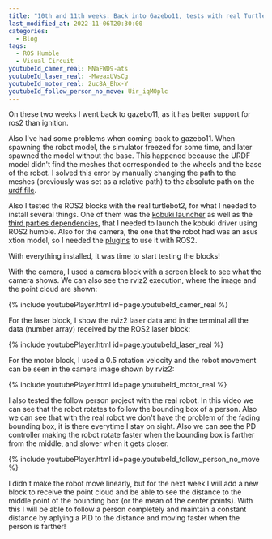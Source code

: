 ```yaml
---
title: "10th and 11th weeks: Back into Gazebo11, tests with real Turtlebot2 and follow_person updates."
last_modified_at: 2022-11-06T20:30:00
categories:
  - Blog
tags:
  - ROS Humble
  - Visual Circuit
youtubeId_camer_real: MNaFWD9-ats
youtubeId_laser_real: -MweaxUVsCg
youtubeId_motor_real: 2uc8A_Bhx-Y
youtubeId_follow_person_no_move: Uir_iqMOplc
---
```


On these two weeks I went back to gazebo11, as it has better support for ros2 than ignition. 

Also I've had some problems when coming back to gazebo11. When spawning the robot model, the simulator freezed for some time, and later spawned the model without the base. This happened because the URDF model didn't find the meshes that corresponded to the wheels and the base of the robot.
I solved this error by manually changing the path to the meshes (previously was set as a relative path) to the absolute path on the [urdf file](https://github.com/RoboticsLabURJC/2022-tfg-david-tapiador/blob/main/turtlebot_sim/turtlebot2/urdf/turtlebot2.urdf#L28).

Also I tested the ROS2 blocks with the real turtlebot2, for what I needed to install several things. One of them was the [kobuki launcher](https://github.com/IntelligentRoboticsLabs/Robots/tree/humble) as well as the [third parties dependencies](https://github.com/IntelligentRoboticsLabs/Robots/blob/humble/kobuki/Readme.md#kobuki--rplidar-a2-setup), that I needed to launch the kobuki driver using ROS2 humble. Also for the camera, the one that the robot had was an asus xtion model, so I needed the [plugins](https://github.com/mgonzs13/ros2_asus_xtion) to use it with ROS2.

With everything installed, it was time to start testing the blocks!

With the camera, I used a camera block with a screen block to see what the camera shows. We can also see the rviz2 execution, where the image and the point cloud are shown:

{% include youtubePlayer.html id=page.youtubeId_camer_real %}


For the laser block, I show the rviz2 laser data and in the terminal all the data (number array) received by the ROS2 laser block:

{% include youtubePlayer.html id=page.youtubeId_laser_real %}


For the motor block, I used a 0.5 rotation velocity and the robot movement can be seen in the camera image shown by rviz2:

{% include youtubePlayer.html id=page.youtubeId_motor_real %}


I also tested the follow person project with the real robot. In this video we can see that the robot rotates to follow the bounding box of a person. Also we can see that with the real robot we don't have the problem of the fading bounding box, it is there everytime I stay on sight. Also we can see the PD controller making the robot rotate faster when the bounding box is farther from the middle, and slower when it gets closer.

{% include youtubePlayer.html id=page.youtubeId_follow_person_no_move %}


I didn't make the robot move linearly, but for the next week I will add a new block to receive the point cloud and be able to see the distance to the middle point of the bounding box (or the mean of the center points). With this I will be able to follow a person completely and maintain a constant distance by aplying a PID to the distance and moving faster when the person is farther!







